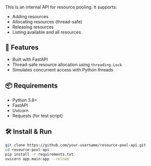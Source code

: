 This is an internal API for resource pooling. It supports:
- Adding resources
- Allocating resources (thread-safe)
- Releasing resources
- Listing available and all resources

## 🚀 Features
- Built with FastAPI
- Thread-safe resource allocation using `threading.Lock`
- Simulates concurrent access with Python threads

## 📦 Requirements
- Python 3.8+
- FastAPI
- Uvicorn
- Requests (for test script)

## 🛠 Install & Run

```bash
git clone https://github.com/your-username/resource-pool-api.git
cd resource-pool-api
pip install -r requirements.txt
uvicorn app.main:app --reload
